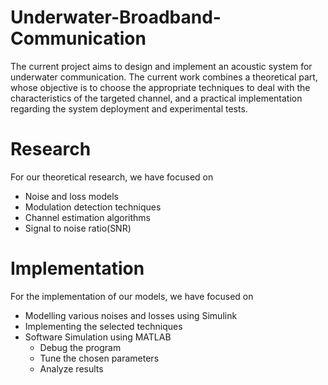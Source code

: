 # Underwater-Broadband-Communication

The current project aims to design and implement an acoustic system for underwater communication. The current work combines a theoretical part, whose objective is to choose the appropriate techniques to deal with the characteristics of the targeted channel, and a 
practical implementation regarding the system deployment and experimental tests. 

# **Research**
For our theoretical research, we have focused on
* Noise and loss models
* Modulation detection techniques
* Channel estimation algorithms
* Signal to noise ratio(SNR)

# **Implementation**
For the implementation of our models, we have focused on
* Modelling various noises and losses using Simulink
* Implementing the selected techniques
* Software Simulation using MATLAB
  - Debug the program
  - Tune the chosen parameters
  - Analyze results
